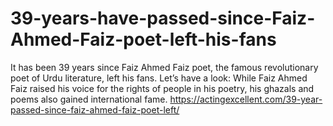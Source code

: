 # 39-years-have-passed-since-Faiz-Ahmed-Faiz-poet-left-his-fans
It has been 39 years since Faiz Ahmed Faiz poet, the famous revolutionary poet of Urdu literature, left his fans. Let’s have a look:   While Faiz Ahmed Faiz raised his voice for the rights of people in his poetry, his ghazals and poems also gained international fame. https://actingexcellent.com/39-year-passed-since-faiz-ahmed-faiz-poet-left/ 
